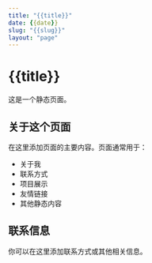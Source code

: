 ```yaml
---
title: "{{title}}"
date: {{date}}
slug: "{{slug}}"
layout: "page"
---
```


# {{title}}

这是一个静态页面。

## 关于这个页面

在这里添加页面的主要内容。页面通常用于：

- 关于我
- 联系方式  
- 项目展示
- 友情链接
- 其他静态内容

## 联系信息

你可以在这里添加联系方式或其他相关信息。 